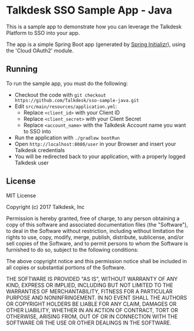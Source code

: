 # Talkdesk SSO Sample App - Java

This is a sample app to demonstrate how you can leverage the Talkdesk Platform to SSO into
your app.

The app is a simple Spring Boot app (generated by [Spring Initializr](https://start.spring.io/)),
using the 'Cloud OAuth2' module.

## Running

To run the sample app, you must do the following:

- Checkout the code with `git checkout https://github.com/Talkdesk/sso-sample-java.git`
- Edit `src/main/resources/application.yml`:
  - Replace `<client_id>` with your Client ID
  - Replace `<client_secret>` with your Client Secret
  - Replace `<account_name>` with the Talkdesk Account name you want to SSO into
- Run the application with `./gradlew bootRun`
- Open `http://localhost:8080/user` in your Browser and insert your Talkdesk credentials
- You will be redirected back to your application, with a properly logged Talkdesk user

## License

MIT License

Copyright (c) 2017 Talkdesk, Inc

Permission is hereby granted, free of charge, to any person obtaining a copy
of this software and associated documentation files (the "Software"), to deal
in the Software without restriction, including without limitation the rights
to use, copy, modify, merge, publish, distribute, sublicense, and/or sell
copies of the Software, and to permit persons to whom the Software is
furnished to do so, subject to the following conditions:

The above copyright notice and this permission notice shall be included in all
copies or substantial portions of the Software.

THE SOFTWARE IS PROVIDED "AS IS", WITHOUT WARRANTY OF ANY KIND, EXPRESS OR
IMPLIED, INCLUDING BUT NOT LIMITED TO THE WARRANTIES OF MERCHANTABILITY,
FITNESS FOR A PARTICULAR PURPOSE AND NONINFRINGEMENT. IN NO EVENT SHALL THE
AUTHORS OR COPYRIGHT HOLDERS BE LIABLE FOR ANY CLAIM, DAMAGES OR OTHER
LIABILITY, WHETHER IN AN ACTION OF CONTRACT, TORT OR OTHERWISE, ARISING FROM,
OUT OF OR IN CONNECTION WITH THE SOFTWARE OR THE USE OR OTHER DEALINGS IN THE
SOFTWARE.
